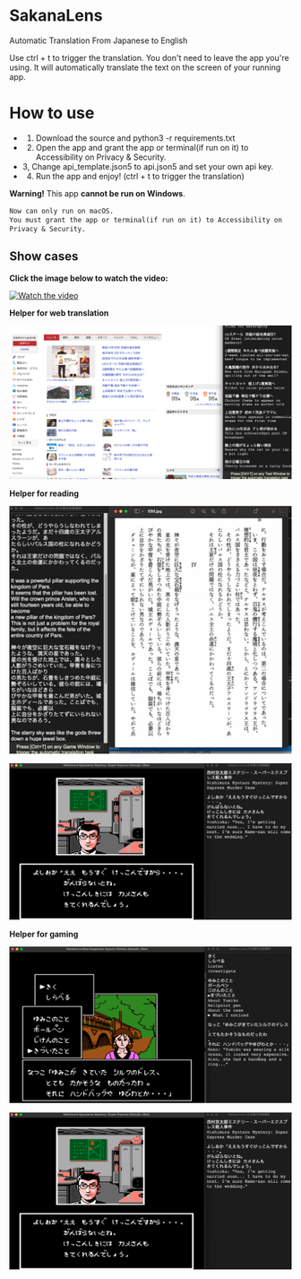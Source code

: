 # SakanaLens
 Automatic Translation From Japanese to English

Use ctrl + t to trigger the translation.
You don't need to leave the app you're using.
It will automatically translate the text on the screen of your running app.

# How to use
- 1. Download the source and python3 -r requirements.txt
- 2. Open the app and grant the app or terminal(if run on it) to Accessibility on Privacy & Security.
- 3, Change api_template.json5 to api.json5 and set your own api key.
- 4. Run the app and enjoy! (ctrl + t to trigger the translation)
 
 **Warning!** This app **cannot be run on Windows**.
 ```
 Now can only run on macOS.
 You must grant the app or terminal(if run on it) to Accessibility on Privacy & Security.
 ```

## **Show cases**

**Click the image below to watch the video:**

[![Watch the video](https://img.youtube.com/vi/sbTPrqqoixQ/maxresdefault.jpg)](https://www.youtube.com/watch?v=sbTPrqqoixQ)

**Helper for web translation**

![SakanaLens Case2](showcase/case2.jpg)

**Helper for reading**

![SakanaLens Case3](showcase/case3.jpg)

![SakanaLens Case3](showcase/case5.jpg)

**Helper for gaming**

![SakanaLens Case3](showcase/case4.jpg)

![SakanaLens Case3](showcase/case5.jpg)

